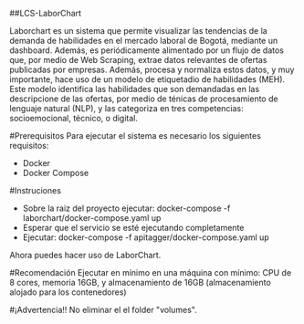 ##LCS-LaborChart

Laborchart es un sistema que permite visualizar las tendencias de la demanda de habilidades en el mercado laboral de Bogotá, mediante un dashboard. Además, es periódicamente alimentado por un flujo de datos que, por medio de Web Scraping, extrae datos relevantes de ofertas publicadas por empresas. Además, procesa y normaliza estos datos, y muy importante, hace uso de un modelo de etiquetadio de habilidades (MEH). Este modelo identifica las habilidades que son demandadas en las descripcione de las ofertas, por medio de ténicas de procesamiento de lenguaje natural (NLP), y las categoriza en tres competencias: socioemocional, técnico, o digital.

#Prerequisitos
Para ejecutar el sistema es necesario los siguientes requisitos:
- Docker
- Docker Compose

#Instruciones
- Sobre la raiz del proyecto ejecutar: docker-compose -f laborchart/docker-compose.yaml up
- Esperar que el servicio se esté ejecutando completamente
- Ejecutar: docker-compose -f apitagger/docker-compose.yaml up

Ahora puedes hacer uso de LaborChart.

#Recomendación
Ejecutar en mínimo en una máquina con mínimo: CPU de 8 cores, memoria 16GB, y almacenamiento de 16GB (almacenamiento alojado para los contenedores)

#¡Advertencia!!
No eliminar el el folder "volumes".
